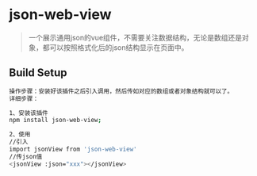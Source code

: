 # json-web-view

> 一个展示通用json的vue组件，不需要关注数据结构，无论是数组还是对象，都可以按照格式化后的json结构显示在页面中。

## Build Setup

``` bash
操作步骤：安装好该插件之后引入调用，然后传如对应的数组或者对象结构就可以了。
详细步骤：

1、安装该插件
npm install json-web-view;

2、使用
//引入
import jsonView from 'json-web-view'
//传json值
<jsonView :json="xxx"></jsonView>
```

